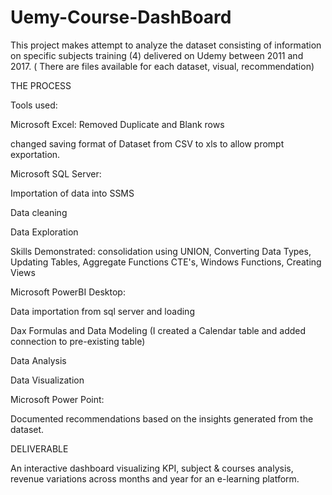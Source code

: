 # Uemy-Course-DashBoard



This project makes attempt to analyze the dataset consisting of information on specific subjects training (4) delivered on Udemy between 2011 and 2017. ( There are files available for each dataset, visual, recommendation)

THE PROCESS

Tools used:

Microsoft Excel: Removed Duplicate and Blank rows

changed saving format of Dataset from CSV to xls to allow prompt exportation.

Microsoft SQL Server:

Importation of data into SSMS

Data cleaning

Data Exploration

Skills Demonstrated: consolidation using UNION, Converting Data Types, Updating Tables, Aggregate Functions CTE's, Windows Functions, Creating Views


Microsoft PowerBI Desktop:

Data importation from sql server and loading 

Dax Formulas and Data Modeling (I created a Calendar table and added connection to pre-existing table)

Data Analysis

Data Visualization


Microsoft Power Point:

Documented recommendations based on the insights generated from the dataset.

DELIVERABLE

An interactive dashboard visualizing KPI, subject & courses analysis, revenue variations across months and year for an e-learning platform. 
